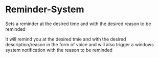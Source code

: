 # Reminder-System
Sets a reminder at the desired time and with the desired reason to be reminded

It will remind you at the desired tmie and with the desired description/reason in the form of voice and will also trigger a windows system notification with the reason to be reminded
